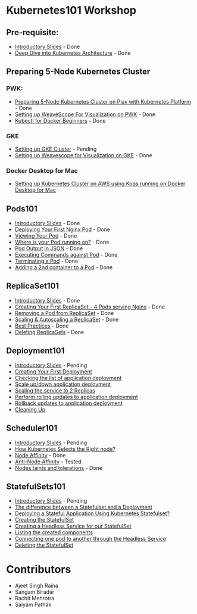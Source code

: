 # Kubernetes101 Workshop 

## Pre-requisite:

- [Introductory Slides](./Kubernetes_Intro_slides-1/Kubernetes_Intro_slides-1.html) - Done
- [Deep Dive into Kubernetes Architecture](./Kubernetes_Architecture.md) - Done 

## Preparing 5-Node Kubernetes Cluster

### PWK:

  - [Preparing 5-Node Kubernetes Cluster on Play with Kubernetes Platform](./kube101.md) - Done
  - [Setting up WeaveScope For Visualization on PWK](./weave-pwk.md) - Done
  - [Kubectl for Docker Beginners](./kubectl-for-docker.md) - Done

### GKE

  - [Setting up GKE Cluster](./gke-setup.md) - Pending
  - [Setting up Weavescope for Visualization on GKE](./weave.md) - Done
  
### Docker Desktop for Mac

  - [Setting up Kubernetes Cluster on AWS using Kops running on Docker Desktop for Mac](https://github.com/collabnix/kubelabs/blob/master/dockerdesktopformac/README.md)

## Pods101

 - [Introductory Slides](./Pods101_slides/Pods101.html) - Done
 - [Deploying Your First Nginx Pod](./pods101/deploy-your-first-nginx-pod.md) - Done
 - [Viewing Your Pod](./pods101/deploy-your-first-nginx-pod.md#viewing-your-pods) - Done
 - [Where is your Pod running on?](./pods101/deploy-your-first-nginx-pod.md#which-node-is-this-pod-running-on) - Done
 - [Pod Output in JSON](./pods101/deploy-your-first-nginx-pod.md#output-in-json) - Done
 - [Executing Commands against Pod](./pods101/deploy-your-first-nginx-pod.md#executing-commands-against-pods) - Done
 - [Terminating a Pod](./pods101/deploy-your-first-nginx-pod.md#deleting-the-pod) - Done
 - [Adding a 2nd container to a Pod](./pods101/deploy-your-first-nginx-pod.md#ading-a-2nd-container-to-a-pod) - Done

 

## ReplicaSet101

 - [Introductory Slides](./SlidesReplicaSet101/ReplicaSet101.html) - Done
 - [Creating Your First ReplicaSet - 4 Pods serving Nginx](./replicaset101/README.html#creating-your-first-replicaset) - Done
 - [Removing a Pod from ReplicaSet](./replicaset101/README.html#removing-a-pod-from-a-replicaset) - Done
 - [Scaling & Autoscaling a ReplicaSet](./replicaset101/README.html#scaling-and-autoscaling-replicasets) - Done
 - [Best Practices](./replicaset101/README.html#best-practices) - Done
 - [Deleting ReplicaSets](./replicaset101/README.html#deleting-replicaset) - Done
 
## Deployment101
 
 - [Introductory Slides]() - Pending
 - [Creating Your First Deployment](./Deployment101/readme.html#creating-your-first-deployment)
 - [Checking the list of application deployment](./Deployment101/readme.html#checking-the-list-of-application-deployment)
 - [Scale up/down application deployment](.s/workshop/Deployment101/readme.html#step-2-scale-updown-application-deployment)
 - [Scaling the service to 2 Replicas](./Deployment101/readme.html#scaling-the-service-to-2-replicas)
 - [Perform rolling updates to application deployment](.p/Deployment101/readme.html#step-3-perform-rolling-updates-to-application-deployment) 
 - [Rollback updates to application deployment](./Deployment101/readme.html#step-4-rollback-updates-to-application-deployment)
- [Cleaning Up](./Deployment101/readme.html#step-5-cleanup)


## Scheduler101

 - [Introductory Slides]() - Pending
 - [How Kubernetes Selects the Right node?](./Scheduler101/readme.html)
 - [Node Affinity](./Scheduler101/node_affinity.html) - Done
 - [Anti-Node Affinity](./Scheduler101/Anti-Node-Affinity.html) - Tested
 - [Nodes taints and tolerations](./Scheduler101/Nodes_taints_and_tolerations.html) - Done
 
## StatefulSets101
 
 - [Introductory Slides]() - Pending
 - [The difference between a Statefulset and a Deployment](./StatefulSets101/index.html#what-is-statefulset-and-how-is-it-different-from-deployment)
 - [Deploying a Stateful Application Using Kubernetes Statefulset?](./StatefulSets101/index.html#deploying-a-stateful-application-using-kubernetes-statefulset)
 - [Creating the StatefulSet](./StatefulSets101/index.html#creating-the-statefulset)
 - [Creating a Headless Service for our StatefulSet](./StatefulSets101/index.html#creating-a-headless-service-for-our-statefulset)
 - [Listing the created components](./StatefulSets101/index.html#listing-the-created-components)
 - [Connecting one pod to another through the Headless Service](./StatefulSets101/index.html#connecting-one-pod-to-another-through-the-headless-service)
 - [Deleting the StatefulSet](./StatefulSets101/index.html#deleting-the-statefulset)

# Contributors

- Ajeet Singh Raina
- Sangam Biradar
- Rachit Mehrotra
- Saiyam Pathak
